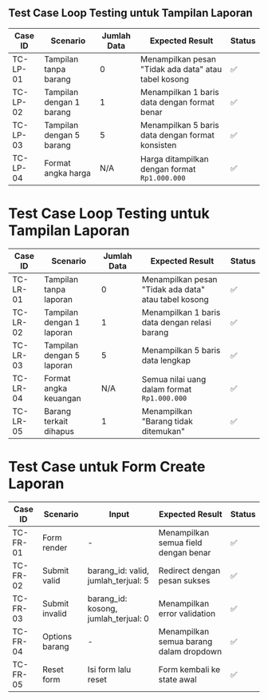 ## Test Case Loop Testing untuk Tampilan Laporan

| Case ID   | Scenario                     | Jumlah Data | Expected Result                                  | Status |
|-----------|------------------------------|-------------|--------------------------------------------------|--------|
| TC-LP-01  | Tampilan tanpa barang        | 0           | Menampilkan pesan "Tidak ada data" atau tabel kosong | ✅     |
| TC-LP-02  | Tampilan dengan 1 barang     | 1           | Menampilkan 1 baris data dengan format benar     | ✅     |
| TC-LP-03  | Tampilan dengan 5 barang     | 5           | Menampilkan 5 baris data dengan format konsisten | ✅     |
| TC-LP-04  | Format angka harga           | N/A         | Harga ditampilkan dengan format `Rp1.000.000`    | ✅     |

# Test Case Loop Testing untuk Tampilan Laporan

| Case ID   | Scenario                     | Jumlah Data | Expected Result                                  | Status |
|-----------|------------------------------|-------------|--------------------------------------------------|--------|
| TC-LR-01  | Tampilan tanpa laporan       | 0           | Menampilkan pesan "Tidak ada data" atau tabel kosong | ✅     |
| TC-LR-02  | Tampilan dengan 1 laporan    | 1           | Menampilkan 1 baris data dengan relasi barang    | ✅     |
| TC-LR-03  | Tampilan dengan 5 laporan    | 5           | Menampilkan 5 baris data lengkap                 | ✅     |
| TC-LR-04  | Format angka keuangan        | N/A         | Semua nilai uang dalam format `Rp1.000.000`      | ✅     |
| TC-LR-05  | Barang terkait dihapus       | 1           | Menampilkan "Barang tidak ditemukan"             | ✅     |

# Test Case untuk Form Create Laporan

| Case ID | Scenario | Input | Expected Result | Status |
|---------|----------|-------|-----------------|--------|
| TC-FR-01 | Form render | - | Menampilkan semua field dengan benar | ✅ |
| TC-FR-02 | Submit valid | barang_id: valid, jumlah_terjual: 5 | Redirect dengan pesan sukses | ✅ |
| TC-FR-03 | Submit invalid | barang_id: kosong, jumlah_terjual: 0 | Menampilkan error validation | ✅ |
| TC-FR-04 | Options barang | - | Menampilkan semua barang dalam dropdown | ✅ |
| TC-FR-05 | Reset form | Isi form lalu reset | Form kembali ke state awal | ✅ |
